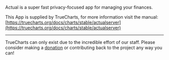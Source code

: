 Actual is a super fast privacy-focused app for managing your finances.

This App is supplied by TrueCharts, for more information visit the manual: [https://truecharts.org/docs/charts/stable/actualserver](https://truecharts.org/docs/charts/stable/actualserver)

---

TrueCharts can only exist due to the incredible effort of our staff.
Please consider making a [donation](https://truecharts.org/docs/about/sponsor) or contributing back to the project any way you can!
